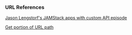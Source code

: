 ### URL References

[Jason Lengstorf's JAMStack apps with custom API episode](https://www.learnwithjason.dev/build-jamstack-apps-with-custom-apis)

[Get portion of URL path](https://stackoverflow.com/a/6944772/639293)
